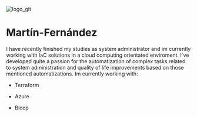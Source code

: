 ![logo_git](https://github.com/Just-C0d3/Just-C0d3/assets/128706169/2ffa6326-872c-4b6b-be66-748ab4a0c595)

# Martín-Fernández
 I have recently finished my studies as system administrator and im currently working with IaC solutions in a cloud computing orientated enviroment. I´ve developed 
 quite a passion for the automatization of complex tasks related to system administration and quality of life improvements based on those mentioned automatizations. 
 Im currently working with: 

- Terraform

- Azure

- Bicep
